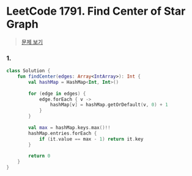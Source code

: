 # LeetCode 1791. Find Center of Star Graph

> [문제 보기](https://leetcode.com/problems/find-center-of-star-graph/)

### 1.

```kotlin
class Solution {
    fun findCenter(edges: Array<IntArray>): Int {
        val hashMap = HashMap<Int, Int>()
        
        for (edge in edges) {
            edge.forEach { v ->
                hashMap[v] = hashMap.getOrDefault(v, 0) + 1
            }
        }
        
        val max = hashMap.keys.max()!!
        hashMap.entries.forEach {
            if (it.value == max - 1) return it.key
        }
        
        return 0
    }
}
```

